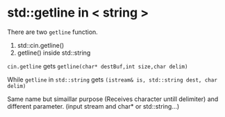 # std::getline in < string >

There are two `getline` function.

1. std::cin.getline()
2. getline() inside std::string

`cin.getline` gets `getline(char* destBuf,int size,char delim)`

While `getline` in `std::string` gets `(istream& is, std::string dest, char delim)`

Same name but simaillar purpose (Receives character untill delimiter) and different parameter. (input stream and char\* or std::string...)
